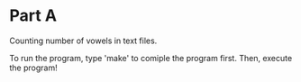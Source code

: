 # Part A

Counting number of vowels in text files.

To run the program, type 'make' to comiple the program first. Then, execute the program!

